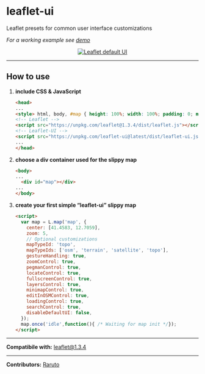 # leaflet-ui

Leaflet presets for common user interface customizations

_For a working example see [demo](https://raruto.github.io/examples/leaflet-ui/leaflet-ui.html)_

<p align="center">
    <a href="https://raruto.github.io/examples/leaflet-ui/leaflet-ui.html"><img src="https://raruto.github.io/img/leaflet-ui.png" alt="Leaflet default UI" /></a>
</p>


* * *

## How to use

1.  **include CSS & JavaScript**
    ```html
    <head>
    ...
    <style> html, body, #map { height: 100%; width: 100%; padding: 0; margin: 0; } </style>
    <!-- Leaflet -->
    <script src="https://unpkg.com/leaflet@1.3.4/dist/leaflet.js"></script>
    <!-- Leaflet-UI -->
    <script src="https://unpkg.com/leaflet-ui@latest/dist/leaflet-ui.js"></script>
    ...
    </head>
    ```
2.  **choose a div container used for the slippy map**
    ```html
    <body>
    ...
      <div id="map"></div>
    ...
    </body>
    ```
3.  **create your first simple “leaflet-ui” slippy map**
    ```html
    <script>
      var map = L.map('map', {
        center: [41.4583, 12.7059],
        zoom: 5,
        // Optional customizations
        mapTypeId: 'topo',
        mapTypeIds: ['osm', 'terrain', 'satellite', 'topo'],
        gestureHandling: true,
        zoomControl: true,
        pegmanControl: true,
        locateControl: true,
        fullscreenControl: true,
        layersControl: true,
        minimapControl: true,
        editInOSMControl: true,
        loadingControl: true,
        searchControl: true,
        disableDefaultUI: false,
      });
      map.once('idle',function(){ /* Waiting for map init */});
    </script>
    ```

* * *

**Compatibile with:** leaflet@1.3.4

* * *

**Contributors:** [Raruto](https://github.com/Raruto/leaflet-ui)
